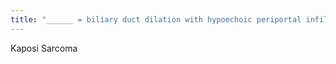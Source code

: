 ```yaml
---
title: "______ = biliary duct dilation with hypoechoic periportal infiltration in a patient with AIDS"
---
```

Kaposi Sarcoma

